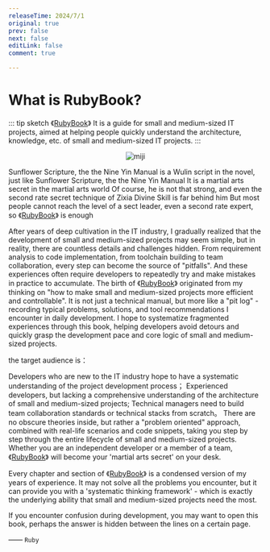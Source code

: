 ```yaml
---
releaseTime: 2024/7/1
original: true
prev: false
next: false
editLink: false
comment: true

---
```


# What is RubyBook?

::: tip sketch
《[RubyBook](/index)》 It is a guide for small and medium-sized IT projects, aimed at helping people quickly understand the architecture, knowledge, etc. of small and medium-sized IT projects.
:::

<p align="center">
  <img src="/miji.jpeg" alt="miji"  />
</p>

Sunflower Scripture, the the Nine Yin Manual is a Wulin script in the novel, just like Sunflower Scripture, the the Nine Yin Manual It is a martial arts secret in the martial arts world Of course, he is not that strong, and even the second rate secret technique of Zixia Divine Skill is far behind him But most people cannot reach the level of a sect leader, even a second rate expert, so 《[RubyBook](/index)》  is enough

After years of deep cultivation in the IT industry, I gradually realized that the development of small and medium-sized projects may seem simple, but in reality, there are countless details and challenges hidden. From requirement analysis to code implementation, from toolchain building to team collaboration, every step can become the source of "pitfalls". And these experiences often require developers to repeatedly try and make mistakes in practice to accumulate.
The birth of 《[RubyBook](/index)》 originated from my thinking on "how to make small and medium-sized projects more efficient and controllable". It is not just a technical manual, but more like a "pit log" - recording typical problems, solutions, and tool recommendations I encounter in daily development. I hope to systematize fragmented experiences through this book, helping developers avoid detours and quickly grasp the development pace and core logic of small and medium-sized projects.

the target audience is：

Developers who are new to the IT industry hope to have a systematic understanding of the project development process；
Experienced developers, but lacking a comprehensive understanding of the architecture of small and medium-sized projects;
Technical managers need to build team collaboration standards or technical stacks from scratch。
There are no obscure theories inside, but rather a "problem oriented" approach, combined with real-life scenarios and code snippets, taking you step by step through the entire lifecycle of small and medium-sized projects. Whether you are an independent developer or a member of a team, 《[RubyBook](/index)》 will become your 'martial arts secret' on your desk.

Every chapter and section of 《[RubyBook](/index)》 is a condensed version of my years of experience. It may not solve all the problems you encounter, but it can provide you with a 'systematic thinking framework' - which is exactly the underlying ability that small and medium-sized projects need the most.

If you encounter confusion during development, you may want to open this book, perhaps the answer is hidden between the lines on a certain page.

—— `Ruby`










